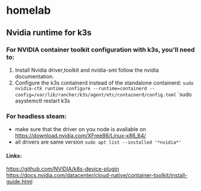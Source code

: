 # homelab


## Nvidia runtime for k3s
### For NVIDIA container toolkit configuration with k3s, you'll need to:
1. Install Nvidia driver,toolkit and nvidia-smi follow the nvidia documentation.
2. Configure the k3s containerd instead of the standalone containerd:
`sudo nvidia-ctk runtime configure --runtime=containerd --config=/var/lib/rancher/k3s/agent/etc/containerd/config.toml`
`sudo asystemctl restart k3s
### For headless steam:
- make sure that the driver on you node is avaliable on https://download.nvidia.com/XFree86/Linux-x86_64/
- all drivers are same version `sudo apt list --installed '*nvidia*'`


#### Links:
https://github.com/NVIDIA/k8s-device-plugin
https://docs.nvidia.com/datacenter/cloud-native/container-toolkit/install-guide.html


